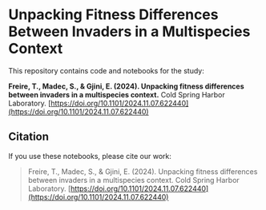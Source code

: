 # Unpacking Fitness Differences Between Invaders in a Multispecies Context

This repository contains code and notebooks for the study:

**Freire, T., Madec, S., & Gjini, E. (2024). Unpacking fitness differences between invaders in a multispecies context.** Cold Spring Harbor Laboratory. [https://doi.org/10.1101/2024.11.07.622440](https://doi.org/10.1101/2024.11.07.622440)

## Citation
If you use these notebooks, please cite our work:

> Freire, T., Madec, S., & Gjini, E. (2024). Unpacking fitness differences between invaders in a multispecies context. Cold Spring Harbor Laboratory. [https://doi.org/10.1101/2024.11.07.622440](https://doi.org/10.1101/2024.11.07.622440)
